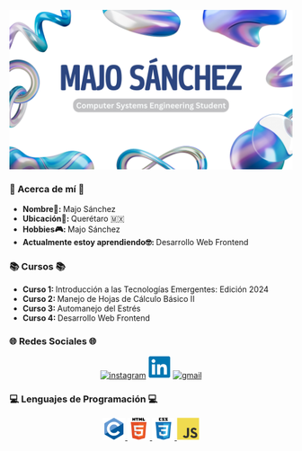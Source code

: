 ![Header](Images/Presentacion.png)

### 👤 Acerca de mí 👤
<ul>
<li><b> Nombre👤: </b> Majo Sánchez </li>
<li><b> Ubicación📍: </b> Querétaro 🇲🇽 </li>
<li><b> Hobbies🎮: </b> Majo Sánchez </li>
<li><b> Actualmente estoy aprendiendo🤓: </b> Desarrollo Web Frontend </li>

</ul>

### 📚 Cursos 📚
<ul>

<li><b> Curso 1: </b> Introducción a las Tecnologías Emergentes: Edición 2024 </li>
<li><b> Curso 2: </b> Manejo de Hojas de Cálculo Básico II </li>
<li><b> Curso 3: </b> Automanejo del Estrés </li>
<li><b> Curso 4: </b> Desarrollo Web Frontend </li>

</ul>

### 🌐 Redes Sociales 🌐
<div align="center">
  <a href="https://www.instagram.com/_majosancheeez/" target="_blank"><img src="https://th.bing.com/th/id/R.7742981d5b7a464d4200a26eb5a6b512?rik=qaGbTlXYPYFajQ&pid=ImgRaw&r=0" target="_blank" alt="instagram" width="40" height="40"></a>
  <a href="https://www.linkedin.com/in/majosaaanchez/" target="_blank"><img src="https://raw.githubusercontent.com/devicons/devicon/6910f0503efdd315c8f9b858234310c06e04d9c0/icons/linkedin/linkedin-original.svg" target="_blank" alt="linkedin" width="40" height="40"></a> 
  <a href="mailto:majitosanz18@gmail.com"><img src="https://www.pngmart.com/files/16/Gmail-Logo-PNG-Transparent-Image.png" target="_blank" alt="gmail" width="40" height="40"></a>
</div>

### 💻 Lenguajes de Programación 💻
<p align="center">
    <a href="https://www.learn-c.org/" target="_blank">
        <img src="https://raw.githubusercontent.com/devicons/devicon/6910f0503efdd315c8f9b858234310c06e04d9c0/icons/c/c-original.svg" alt="c" width="40" height="40"/>
    </a>
    <a href="https://www.w3.org/html/" target="_blank">
        <img src="https://raw.githubusercontent.com/devicons/devicon/master/icons/html5/html5-original-wordmark.svg" alt="html" width="40" height="40"/>
    </a>
    <a href="https://www.w3schools.com/css/" target="_blank">
        <img src="https://raw.githubusercontent.com/devicons/devicon/master/icons/css3/css3-original-wordmark.svg" alt="css" width="40" height="40"/>
    </a>
    <a href="https://developer.mozilla.org/en-US/docs/Web/JavaScript" target="_blank">
        <img src="https://raw.githubusercontent.com/devicons/devicon/master/icons/javascript/javascript-original.svg" alt="javascript" width="40" height="40"/>
    </a>
</p>
